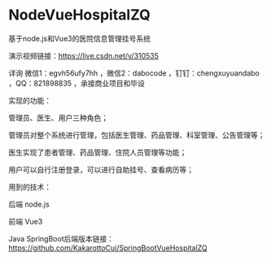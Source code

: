 # NodeVueHospitalZQ
基于node.js和Vue3的医院信息管理挂号系统

演示视频链接：https://live.csdn.net/v/310535

详询 微信1：egvh56ufy7hh ，微信2：dabocode ，钉钉：chengxuyuandabo ，QQ：821898835 ，承接商业项目和毕设

实现的功能：

管理员、医生、用户三种角色；

管理员对整个系统进行管理，包括医生管理、药品管理、科室管理、公告管理等；

医生实现了患者管理、药品管理、住院人员管理等功能；

用户可以自行注册登录，可以进行自助挂号、查看病历等；

用到的技术：

后端 node.js

前端 Vue3

Java SpringBoot后端版本链接：https://github.com/KakarottoCui/SpringBootVueHospitalZQ
